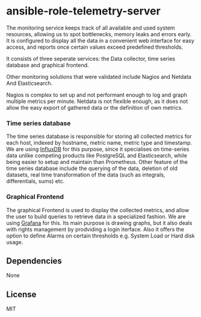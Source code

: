 # ansible-role-telemetry-server

The monitoring service keeps track of all available and used system resources,
allowing us to spot bottlenecks, memory leaks and errors early. It is configured
to display all the data in a convenient web interface for easy access, and
reports once certain values exceed predefined thresholds.

It consists of three seperate services: the Data collector, time series database
and graphical frontend.

Other monitoring solutions that were validated include Nagios and Netdata And
Elasticsearch.

Nagios is complex to set up and not performant enough to log and graph multiple
metrics per minute. Netdata is not flexible enough, as it does not allow the
easy export of gathered data or the definition of own metrics.

### Time series database
The time series database is responsible for storing all collected metrics for
each host, indexed by hostname, metric name, metric type and timestamp. We are
using [InfluxDB](https://github.com/influxdata/influxdb) for this purpose, since
it specialises on time-series data unlike competing products like PostgreSQL and
Elasticsearch, while being easier to setup and maintain than Prometheus. Other
feature of the time series database include the querying of the data, deletion
of old datasets, real time transformation of the data (such as integrals,
differentials, sums) etc.

### Graphical Frontend
The graphical Frontend is used to display the collected metrics, and allow the
user to build queries to retrieve data in a specialized fashion. We are using
[Grafana](https://github.com/grafana/grafana) for this. Its main purpose is
drawing graphs, but it also deals with rights management by prodviding a login
iterface. Also it offers the option to define Alarms on certain thresholds e.g.
System Load or Hard disk usage.

Dependencies
------------

None

License
-------

MIT
